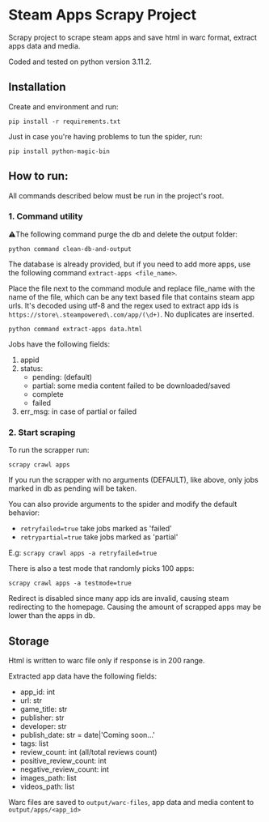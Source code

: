 # Steam Apps Scrapy Project

Scrapy project to scrape steam apps and save html in warc format, extract apps data and media.

Coded and tested on python version 3.11.2.

## Installation

Create and environment and run:

`pip install -r requirements.txt`

Just in case you're having problems to tun the spider, run:

`pip install python-magic-bin`

## How to run:

All commands described below must be run in the project's root.

### 1. Command utility

⚠️The following command purge the db and delete the output folder:

`python command clean-db-and-output`

The database is already provided, but if you need to add more apps, use the following
command `extract-apps <file_name>`.

Place the file next to the command module and replace file_name with the name of the file, which can be any text based
file that contains steam app urls. It's decoded using utf-8 and the regex used to extract app ids
is `https://store\.steampowered\.com/app/(\d+)`. No duplicates are inserted.

`python command extract-apps data.html`

Jobs have the following fields:

1. appid
2. status:
    - pending: (default)
    - partial: some media content failed to be downloaded/saved
    - complete
    - failed
3. err_msg: in case of partial or failed

### 2. Start scraping

To run the scrapper run:

`scrapy crawl apps`

If you run the scrapper with no arguments (DEFAULT), like above, only jobs marked in db as pending will be taken.

You can also provide arguments to the spider and modify the default behavior:

- `retryfailed=true` take jobs marked as 'failed'
- `retrypartial=true` take jobs marked as 'partial'

E.g: `scrapy crawl apps -a retryfailed=true`

There is also a test mode that randomly picks 100 apps:

`scrapy crawl apps -a testmode=true`

Redirect is disabled since many app ids are invalid,
causing steam redirecting to the homepage. Causing the amount of scrapped apps may be lower than the apps in db.

## Storage

Html is written to warc file only if response is in 200 range.

Extracted app data have the following fields:

- app_id: int
- url: str
- game_title: str
- publisher: str
- developer: str
- publish_date: str = date|'Coming soon...'
- tags: list
- review_count: int (all/total reviews count)
- positive_review_count: int
- negative_review_count: int
- images_path: list
- videos_path: list

Warc files are saved to `output/warc-files`, app data and media content to `output/apps/<app_id>`
